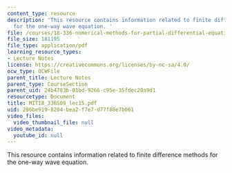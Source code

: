 ```yaml
---
content_type: resource
description: 'This resource contains information related to finite difference methods
  for the one-way wave equation. '
file: /courses/18-336-numerical-methods-for-partial-differential-equations-spring-2009/286be9198204bea2f7e7d77f88e7b061_MIT18_336S09_lec15.pdf
file_size: 181195
file_type: application/pdf
learning_resource_types:
- Lecture Notes
license: https://creativecommons.org/licenses/by-nc-sa/4.0/
ocw_type: OCWFile
parent_title: Lecture Notes
parent_type: CourseSection
parent_uid: 24b4783b-01bd-9266-c95e-35fdec20a9d1
resourcetype: Document
title: MIT18_336S09_lec15.pdf
uid: 286be919-8204-bea2-f7e7-d77f88e7b061
video_files:
  video_thumbnail_file: null
video_metadata:
  youtube_id: null
---
```

This resource contains information related to finite difference methods for the one-way wave equation. 